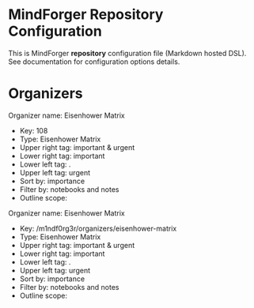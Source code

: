 # MindForger Repository Configuration

This is MindForger **repository** configuration file (Markdown hosted DSL).
See documentation for configuration options details.

# Organizers
Organizer name: Eisenhower Matrix
* Key: 108
* Type: Eisenhower Matrix
* Upper right tag: important & urgent
* Lower right tag: important
* Lower left tag: .
* Upper left tag: urgent
* Sort by: importance
* Filter by: notebooks and notes
* Outline scope: 

Organizer name: Eisenhower Matrix
* Key: /m1ndf0rg3r/organizers/eisenhower-matrix
* Type: Eisenhower Matrix
* Upper right tag: important & urgent
* Lower right tag: important
* Lower left tag: .
* Upper left tag: urgent
* Sort by: importance
* Filter by: notebooks and notes
* Outline scope: 


